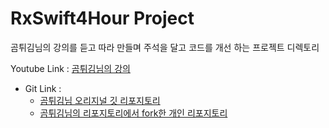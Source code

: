 # RxSwift4Hour Project

곰튀김님의 강의를 듣고 따라 만들며 주석을 달고 코드를 개선 하는 프로젝트 디렉토리

Youtube Link : [곰튀김님의 강의](https://www.youtube.com/watch?v=w5Qmie-GbiA&ab_channel=%EA%B3%B0%ED%8A%80%EA%B9%80)
- Git Link : 
  * [곰튀김님 오리지널 깃 리포지토리](https://github.com/iamchiwon/RxSwift_In_4_Hours)
  * [곰튀김님의 리포지토리에서 fork한 개인 리포지토리](https://github.com/pjh6954/RxSwift_In_4_Hours)
